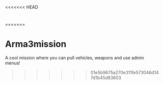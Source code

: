 <<<<<<< HEAD
#
=======
# Arma3mission
A cool mission where you can pull vehicles, weapons and use admin menus!
>>>>>>> 01e5b9675a270e311fe573046d147d1b45d83603
